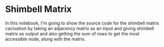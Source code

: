 <h1> Shimbell Matrix </h1>

In this notebook, I'm going to show the source code for the shimbell matrix cacluation by taking an adjacency matrix as an input and giving shimbell matrix as output and also getting the sum of rows to get the most accessible node, along with the matrix. 
